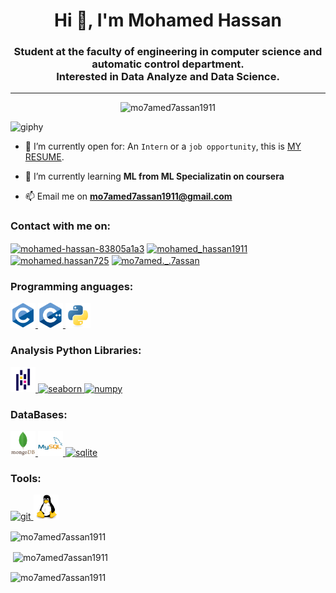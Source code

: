 <h1 align="center">Hi 👋, I'm Mohamed Hassan</h1>
<h3 align="center">Student at the faculty of engineering in computer science and automatic control department.
<br> Interested in Data Analyze and Data Science.</h3>
<hr>

<p align="center"> <img src="https://komarev.com/ghpvc/?username=mo7amed7assan1911&label=Profile%20views&color=0e75b6&style=flat" alt="mo7amed7assan1911" /> </p>

![giphy](https://user-images.githubusercontent.com/55090589/169914432-5706daa3-8de9-40e9-8455-9f59f5da7d5d.gif)

- 🤔 I’m currently open for: An `Intern` or a `job opportunity`, this is [MY RESUME](https://drive.google.com/file/d/1e82eBJ8fMCRo34jbRulH0GaKFX5EYl2v/view?usp=sharing).

- 🌱 I’m currently learning **ML from ML Specializatin on coursera**

- 📫 Email me on  **mo7amed7assan1911@gmail.com**


<h3 align="left">Contact with me on:</h3>
<p align="left">
<a href="https://linkedin.com/in/mohamed-hassan-83805a1a3" target="blank"><img align="center" src="https://raw.githubusercontent.com/rahuldkjain/github-profile-readme-generator/master/src/images/icons/Social/linked-in-alt.svg" alt="mohamed-hassan-83805a1a3" height="30" width="40" /></a>
<a href="https://www.kaggle.com/mohamedhassan1911" target="blank"><img align="center" src="https://raw.githubusercontent.com/rahuldkjain/github-profile-readme-generator/master/src/images/icons/Social/kaggle.svg" alt="mohamed_hassan1911" height="30" width="40" /></a>
<a href="https://fb.com/mohamed.hassan725" target="blank"><img align="center" src="https://raw.githubusercontent.com/rahuldkjain/github-profile-readme-generator/master/src/images/icons/Social/facebook.svg" alt="mohamed.hassan725" height="30" width="40" /></a>
<a href="https://instagram.com/mo7amed._.7assan" target="blank"><img align="center" src="https://raw.githubusercontent.com/rahuldkjain/github-profile-readme-generator/master/src/images/icons/Social/instagram.svg" alt="mo7amed._.7assan" height="30" width="40" /></a>
</p>

<h3 align="left">Programming anguages:</h3>
<a href="https://www.cprogramming.com/" target="_blank" rel="noreferrer"> <img src="https://raw.githubusercontent.com/devicons/devicon/master/icons/c/c-original.svg" alt="c" width="40" height="40"/> </a>
<a href="https://www.w3schools.com/cpp/" target="_blank" rel="noreferrer"> <img src="https://raw.githubusercontent.com/devicons/devicon/master/icons/cplusplus/cplusplus-original.svg" alt="cplusplus" width="40" height="40"/> </a>
<a href="https://www.python.org" target="_blank" rel="noreferrer"> <img src="https://raw.githubusercontent.com/devicons/devicon/master/icons/python/python-original.svg" alt="python" width="40" height="40"/> </a>

<h3 align="left">Analysis Python Libraries: </h3>
<a href="https://pandas.pydata.org/" target="_blank" rel="noreferrer"> <img src="https://raw.githubusercontent.com/devicons/devicon/2ae2a900d2f041da66e950e4d48052658d850630/icons/pandas/pandas-original.svg" alt="pandas" width="40" height="40"/> </a>
<a href="https://seaborn.pydata.org/" target="_blank" rel="noreferrer"> <img src="https://seaborn.pydata.org/_images/logo-mark-lightbg.svg" alt="seaborn" width="40" height="40"/> </a>
<a href="https://numpy.org/doc/stable/" target="_blank" rel="noreferrer"> <img src="https://www.vectorlogo.zone/logos/numpy/numpy-icon.svg" alt="numpy" width="40" height="40"/> </a>


<h3 align="left">DataBases: </h3>
<a href="https://www.mongodb.com/" target="_blank" rel="noreferrer"> <img src="https://raw.githubusercontent.com/devicons/devicon/master/icons/mongodb/mongodb-original-wordmark.svg" alt="mongodb" width="40" height="40"/> </a>
<a href="https://www.mysql.com/" target="_blank" rel="noreferrer"> <img src="https://raw.githubusercontent.com/devicons/devicon/master/icons/mysql/mysql-original-wordmark.svg" alt="mysql" width="40" height="40"/> </a>
<a href="https://www.sqlite.org/" target="_blank" rel="noreferrer"> <img src="https://www.vectorlogo.zone/logos/sqlite/sqlite-icon.svg" alt="sqlite" width="40" height="40"/> </a>

<h3 align="left">Tools: </h3>
<a href="https://git-scm.com/" target="_blank" rel="noreferrer"> <img src="https://www.vectorlogo.zone/logos/git-scm/git-scm-icon.svg" alt="git" width="40" height="40"/> </a>
<a href="https://www.linux.org/" target="_blank" rel="noreferrer"> <img src="https://raw.githubusercontent.com/devicons/devicon/master/icons/linux/linux-original.svg" alt="linux" width="40" height="40"/> </a>

<br>

<p><img align="center" src="https://github-readme-stats.vercel.app/api/top-langs?username=mo7amed7assan1911&show_icons=true&locale=en&layout=compact" alt="mo7amed7assan1911"/></p>

<p>&nbsp;<img align="center" src="https://github-readme-stats.vercel.app/api?username=mo7amed7assan1911&show_icons=true&locale=en" alt="mo7amed7assan1911" /></p>

<p><img align="center" src="https://github-readme-streak-stats.herokuapp.com/?user=mo7amed7assan1911&" alt="mo7amed7assan1911" /></p>
